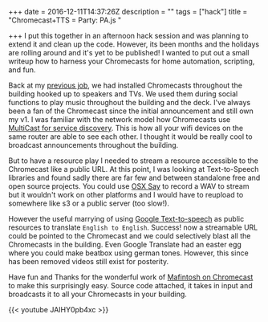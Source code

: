 +++
date = 2016-12-11T14:37:26Z
description = ""
tags = ["hack"]
title = "Chromecast+TTS = Party: PA.js "

+++
I put this together in an afternoon hack session and was planning to extend it and clean up the code. However, its been months and the holidays are rolling around and it's yet to be published! I wanted to put out a small writeup how to harness your Chromecasts for home automation, scripting, and fun.

Back at my [previous job](https://thisisgrow.com), we had installed Chromecasts throughout the building hooked up to speakers and TVs. We used them during social functions to play music throughout the building and the deck. I've always been a fan of the Chromecast since the initial announcement and still own my v1. I was familiar with the network model how Chromecasts use [MultiCast for service discovery](http://www.dns-sd.org/). This is how all your wifi devices on the same router are able to see each other. I thought it would be really cool to broadcast announcements throughout the building.

But to have a resource play I needed to stream a resource accessible to the Chromecast like a public URL. At this point, I was looking at Text-to-Speech libraries and found sadly there are far few and between standalone free and open source projects. You could use [OSX Say](http://skipperkongen.dk/2011/12/04/saving-output-from-text-to-speech-to-file-on-mac-os-x/) to record a WAV to stream but it wouldn't work on other platforms and I would have to reupload to somewhere like s3 or a public server (too slow!).

However the useful marrying of using [Google Text-to-speech](http://stackoverflow.com/questions/9893175/google-text-to-speech-api) as public resources to translate `English to English`. Success! now a streamable URL could be pointed to the Chromecast and we could selectively blast all the Chromecasts in the building. Even Google Translate had an easter egg where you could make beatbox using german tones. However, this since has been removed videos still exist for posterity.

Have fun and Thanks for the wonderful work of [Mafintosh on Chromecast](https://github.com/mafintosh/chromecasts) to make this surprisingly easy. Source code attached, it takes in input and broadcasts it to all your Chromecasts in your building.

<script src="https://gist.github.com/stanzheng/2be2bb212066a67d8c5747d9a53a81b3.js"></script>

{{< youtube JAIHY0pb4xc >}}